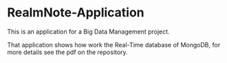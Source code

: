 # RealmNote-Application

This is an application for a Big Data Management project.

That application shows how work the Real-Time database of MongoDB, for more details see the pdf on the repository.
